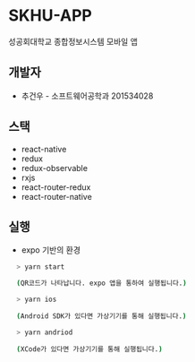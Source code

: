# SKHU-APP

성공회대학교 종합정보시스템 모바일 앱

## 개발자

- 추건우 - 소프트웨어공학과 201534028

## 스택

- react-native
- redux
- redux-observable
- rxjs
- react-router-redux
- react-router-native

## 실행

- expo 기반의 환경

```bash
  > yarn start 

  (QR코드가 나타납니다. expo 앱을 통하여 실행됩니다.)
```
```bash
  > yarn ios 
  
  (Android SDK가 있다면 가상기기를 통해 실행됩니다.)
```
```bash
  > yarn andriod 
  
  (XCode가 있다면 가상기기를 통해 실행됩니다.)
```